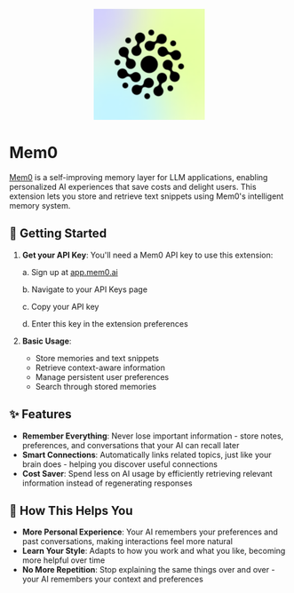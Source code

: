 <p align=center>
    <img src="./assets/extension-icon.png" width="200" height="200" />
</p>

# Mem0

[Mem0](https://mem0.ai) is a self-improving memory layer for LLM applications, enabling personalized AI experiences that save costs and delight users. This extension lets you store and retrieve text snippets using Mem0's intelligent memory system.

## 🚀 Getting Started

1. **Get your API Key**: You'll need a Mem0 API key to use this extension:

    a. Sign up at [app.mem0.ai](https://app.mem0.ai)

    b. Navigate to your API Keys page

    c. Copy your API key

    d. Enter this key in the extension preferences

2. **Basic Usage**:
   - Store memories and text snippets
   - Retrieve context-aware information
   - Manage persistent user preferences
   - Search through stored memories

## ✨ Features

- **Remember Everything**: Never lose important information - store notes, preferences, and conversations that your AI can recall later
- **Smart Connections**: Automatically links related topics, just like your brain does - helping you discover useful connections
- **Cost Saver**: Spend less on AI usage by efficiently retrieving relevant information instead of regenerating responses

## 🔑 How This Helps You

- **More Personal Experience**: Your AI remembers your preferences and past conversations, making interactions feel more natural
- **Learn Your Style**: Adapts to how you work and what you like, becoming more helpful over time
- **No More Repetition**: Stop explaining the same things over and over - your AI remembers your context and preferences

